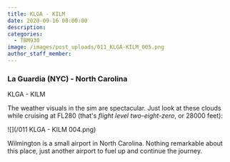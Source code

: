 ```yaml
---
title: KLGA - KILM
date: 2020-09-16 00:00:00
description:
categories:
  - TBM930
image: /images/post_uploads/011_KLGA-KILM_005.png
author_staff_member:
---
```


### La Guardia (NYC) - North Carolina

KLGA - KILM

The weather visuals in the sim are spectacular. Just look at these clouds while cruising at FL280 (that's&nbsp;*flight level two-eight-zero*, or 28000 feet):

![](/011 KLGA - KILM 004.png)

Wilmington is a small airport in North Carolina. Nothing remarkable about this place, just another airport to fuel up and continue the journey.